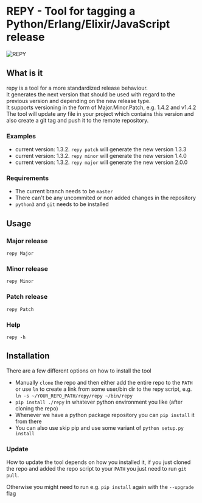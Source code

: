 # REPY - Tool for tagging a Python/Erlang/Elixir/JavaScript release

![REPY](https://images-na.ssl-images-amazon.com/images/I/61LEygTkpZL._SY355_.jpg)

## What is it
repy is a tool for a more standardized release behaviour.\
It generates the next version that should be used with regard to the previous
version and depending on the new release type.\
It supports versioning in the form of Major.Minor.Patch, e.g. 1.4.2 and v1.4.2\
The tool will update any file in your project which contains this version and
also create a git tag and push it to the remote repository.

### Examples
 - current version: 1.3.2. `repy patch` will generate the new version 1.3.3
 - current version: 1.3.2. `repy minor` will generate the new version 1.4.0
 - current version: 1.3.2. `repy major` will generate the new version 2.0.0

### Requirements
 - The current branch needs to be `master`
 - There can't be any uncommited or non added changes in the repository
 - `python3` and `git` needs to be installed


## Usage

### Major release
`repy Major`

### Minor release
`repy Minor`

### Patch release
`repy Patch`

### Help
`repy -h`

## Installation
There are a few different options on how to install the tool
 - Manually `clone` the repo and then either add the entire repo to the `PATH`
   or use `ln` to create a link from some user/bin dir to the repy script,
   e.g. `ln -s ~/YOUR_REPO_PATH/repy/repy ~/bin/repy`
 - `pip install ./repy` in whatever python environment you like
   (after cloning the repo)
 - Whenever we have a python package repository you can `pip install` it
   from there
 - You can also use skip pip and use some variant of `python setup.py install`

### Update
How to update the tool depends on how you installed it,
if you just cloned the repo and added the repo script to your `PATH` you just
need to run `git pull`.

Otherwise you might need to run e.g. `pip install` again with
the `--upgrade` flag

